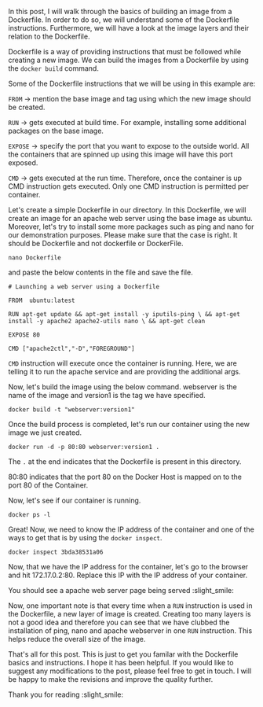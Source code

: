 In this post, I will walk through the basics of building an image from a Dockerfile. In order to do so, we will understand some of the Dockerfile instructions. Furthermore, we will have a look at the image layers and their relation to the Dockerfile. 

Dockerfile is a way of providing instructions that must be followed while creating a new image. We can build the images from a Dockerfile by using the `docker build` command. 

Some of the Dockerfile instructions that we will be using in this example are:

`FROM` -> mention the base image and tag using which the new image should be created.

`RUN` -> gets executed at build time. For example, installing some additional packages on the base image.

`EXPOSE` -> specify the port that you want to expose to the outside world. All the containers that are spinned up using this image will have this port exposed.

`CMD` -> gets executed at the run time. Therefore, once the container is up CMD instruction gets executed. Only one CMD instruction is permitted per container.

Let's create a simple Dockerfile in our directory. In this Dockerfile, we will create an image for an apache web server using the base image as ubuntu. Moreover, let's try to install some more packages such as ping and nano for our demonstration purposes. Please make sure that the case is right. It should be Dockerfile and not dockerfile or DockerFile.

`nano Dockerfile` 

and paste the below contents in the file and save the file.

`# Launching a web server using a Dockerfile`

`FROM  ubuntu:latest`

`RUN apt-get update && apt-get install -y iputils-ping \
				   && apt-get install -y apache2 apache2-utils nano \
				   && apt-get clean` 

`EXPOSE 80`

`CMD ["apache2ctl","-D","FOREGROUND"]`

`CMD` instruction will execute once the container is running. Here, we are telling it to run the apache service and are providing the additional args.

Now, let's build the image using the below command. webserver is the name of the image and version1 is the tag we have specified.

`docker build -t "webserver:version1"`

Once the build process is completed, let's run our container using the new image we just created.

`docker run -d -p 80:80 webserver:version1 .`

The `.` at the end indicates that the Dockerfile is present in this directory. 

80:80 indicates that the port 80 on the Docker Host is mapped on to the port 80 of the Container.

Now, let's see if our container is running.

`docker ps -l`

Great! Now, we need to know the IP address of the container and one of the ways to get that is by using the `docker inspect`.

`docker inspect 3bda38531a06`

Now, that we have the IP address for the container, let's go to the browser and hit 172.17.0.2:80. Replace this IP with the IP address of your container.

You should see a apache web server page being served :slight_smile:

Now, one important note is that every time when a `RUN` instruction is used in the Dockerfile, a new layer of image is created. Creating too many layers is not a good idea and therefore you can see that we have clubbed the installation of ping, nano and apache webserver in one `RUN` instruction. This helps reduce the overall size of the image. 

That's all for this post. This is just to get you familar with the Dockerfile basics and instructions. I hope it has been helpful. If you would like to suggest any modifications to the post, please feel free to get in touch. I will be happy to make the revisions and improve the quality further. 

Thank you for reading :slight_smile: